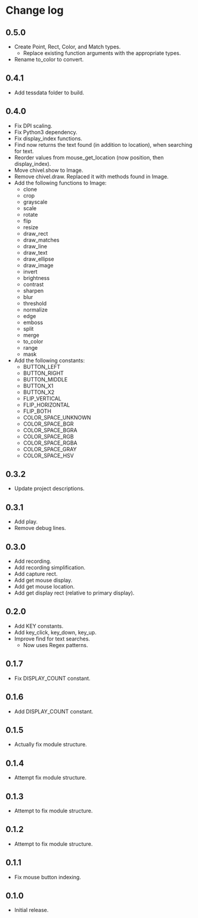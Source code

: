 # Change log

## 0.5.0
- Create Point, Rect, Color, and Match types.
    - Replace existing function arguments with the appropriate types.
- Rename to_color to convert.

## 0.4.1
- Add tessdata folder to build.

## 0.4.0
- Fix DPI scaling.
- Fix Python3 dependency.
- Fix display_index functions.
- Find now returns the text found (in addition to location), when searching for text.
- Reorder values from mouse_get_location (now position, then display_index).
- Move chivel.show to Image.
- Remove chivel.draw. Replaced it with methods found in Image.
- Add the following functions to Image:
    - clone
    - crop
    - grayscale
    - scale
    - rotate
    - flip
    - resize
    - draw_rect
    - draw_matches
    - draw_line
    - draw_text
    - draw_ellipse
    - draw_image
    - invert
    - brightness
    - contrast
    - sharpen
    - blur
    - threshold
    - normalize
    - edge
    - emboss
    - split
    - merge
    - to_color
    - range
    - mask
- Add the following constants:
    - BUTTON_LEFT
    - BUTTON_RIGHT
    - BUTTON_MIDDLE
    - BUTTON_X1
    - BUTTON_X2
    - FLIP_VERTICAL
    - FLIP_HORIZONTAL
    - FLIP_BOTH
    - COLOR_SPACE_UNKNOWN
    - COLOR_SPACE_BGR
    - COLOR_SPACE_BGRA
    - COLOR_SPACE_RGB
    - COLOR_SPACE_RGBA
    - COLOR_SPACE_GRAY
    - COLOR_SPACE_HSV

## 0.3.2
- Update project descriptions.

## 0.3.1
- Add play.
- Remove debug lines.

## 0.3.0
- Add recording.
- Add recording simplification.
- Add capture rect.
- Add get mouse display.
- Add get mouse location.
- Add get display rect (relative to primary display).

## 0.2.0
- Add KEY constants.
- Add key_click, key_down, key_up.
- Improve find for text searches.
    - Now uses Regex patterns.

## 0.1.7
- Fix DISPLAY_COUNT constant.

## 0.1.6
- Add DISPLAY_COUNT constant.

## 0.1.5
- Actually fix module structure.

## 0.1.4
- Attempt fix module structure.

## 0.1.3
- Attempt to fix module structure.

## 0.1.2
- Attempt to fix module structure.

## 0.1.1
- Fix mouse button indexing.

## 0.1.0
- Initial release.